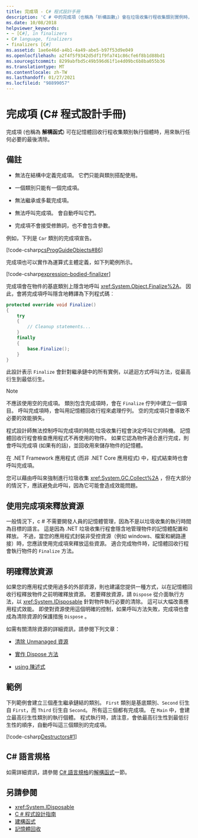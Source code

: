 ```yaml
---
title: 完成項 - C# 程式設計手冊
description: 'C # 中的完成項（也稱為「析構函數」）會在垃圾收集行程收集類別實例時，執行任何必要的最後清除。'
ms.date: 10/08/2018
helpviewer_keywords:
- ~ [C#], in finalizers
- C# language, finalizers
- finalizers [C#]
ms.assetid: 1ae6e46d-a4b1-4a49-abe5-b97f53d9e049
ms.openlocfilehash: a2f4f5f9342d5df1f9fa741c86cfe6f8b1d88bd1
ms.sourcegitcommit: 8299abfbd5c49b596d61f1e4d09bc6b8ba055b36
ms.translationtype: MT
ms.contentlocale: zh-TW
ms.lasthandoff: 01/27/2021
ms.locfileid: "98899057"
---
```

# <a name="finalizers-c-programming-guide"></a>完成項 (C# 程式設計手冊)

完成項 (也稱為 **解構函式**) 可在記憶體回收行程收集類別執行個體時，用來執行任何必要的最後清除。  
  
## <a name="remarks"></a>備註  
  
- 無法在結構中定義完成項。 它們只能與類別搭配使用。  
  
- 一個類別只能有一個完成項。  
  
- 無法繼承或多載完成項。  
  
- 無法呼叫完成項。 會自動呼叫它們。  
  
- 完成項不會接受修飾詞，也不會包含參數。  
  
 例如，下列是 `Car` 類別的完成項宣告。
  
 [!code-csharp[csProgGuideObjects#86](snippets/destructors/Program.cs#2)]

完成項也可以實作為運算式主體定義，如下列範例所示。

[!code-csharp[expression-bodied-finalizer](../../../../samples/snippets/csharp/programming-guide/classes-and-structs/expr-bodied-destructor.cs#1)]  
  
 完成項會在物件的基底類別上隱含地呼叫 <xref:System.Object.Finalize%2A>。 因此，會將完成項呼叫隱含地轉譯為下列程式碼︰  
  
```csharp  
protected override void Finalize()  
{  
    try  
    {  
        // Cleanup statements...  
    }  
    finally  
    {  
        base.Finalize();  
    }  
}  
```  
  
 此設計表示 `Finalize` 會針對繼承鏈中的所有實例，以遞迴方式呼叫方法，從最高衍生到最低衍生。  
  
> [!NOTE]
> 不應該使用空的完成項。 類別包含完成項時，會在 `Finalize` 佇列中建立一個項目。 呼叫完成項時，會叫用記憶體回收行程來處理佇列。 空的完成項只會導致不必要的效能損失。  
  
 程式設計師無法控制呼叫完成項的時間;垃圾收集行程會決定呼叫它的時機。 記憶體回收行程會檢查應用程式不再使用的物件。 如果它認為物件適合進行完成，則會呼叫完成項 (如果有的話)，並回收用來儲存物件的記憶體。

 在 .NET Framework 應用程式 (而非 .NET Core 應用程式) 中，程式結束時也會呼叫完成項。
  
 您可以藉由呼叫來強制進行垃圾收集 <xref:System.GC.Collect%2A> ，但在大部分的情況下，應該避免此呼叫，因為它可能會造成效能問題。  
  
## <a name="using-finalizers-to-release-resources"></a>使用完成項來釋放資源  

 一般情況下，c # 不需要開發人員的記憶體管理，因為不是以垃圾收集的執行時間為目標的語言。 這是因為 .NET 垃圾收集行程會隱含地管理物件的記憶體配置和釋放。 不過，當您的應用程式封裝非受控資源（例如 windows、檔案和網路連接）時，您應該使用完成項來釋放這些資源。 適合完成物件時，記憶體回收行程會執行物件的 `Finalize` 方法。
  
## <a name="explicit-release-of-resources"></a>明確釋放資源  

 如果您的應用程式使用過多的外部資源，則也建議您提供一種方式，以在記憶體回收行程釋放物件之前明確釋放資源。 若要釋放資源，請 `Dispose` 從介面執行方法，以 <xref:System.IDisposable> 針對物件執行必要的清除。 這可以大幅改善應用程式效能。 即使對資源使用這個明確的控制，如果呼叫方法失敗，完成項也會成為清除資源的保護措施 `Dispose` 。  
  
 如需有關清除資源的詳細資訊，請參閱下列文章：  
  
- [清除 Unmanaged 資源](../../../standard/garbage-collection/unmanaged.md)  
  
- [實作 Dispose 方法](../../../standard/garbage-collection/implementing-dispose.md)  
  
- [using 陳述式](../../language-reference/keywords/using-statement.md)  
  
## <a name="example"></a>範例  

 下列範例會建立三個產生繼承鏈結的類別。 `First` 類別是基底類別、`Second` 衍生自 `First`，而 `Third` 衍生自 `Second`。 所有這三個都有完成項。 在 `Main` 中，會建立最高衍生性類別的執行個體。 程式執行時，請注意，會依最高衍生性到最低衍生性的順序，自動呼叫這三個類別的完成項。  
  
 [!code-csharp[Destructors#1](snippets/destructors/Program.cs#1)]
  
## <a name="c-language-specification"></a>C# 語言規格  

如需詳細資訊，請參閱 [C# 語言規格](/dotnet/csharp/language-reference/language-specification/introduction)的[解構函式](~/_csharplang/spec/classes.md#destructors)一節。
  
## <a name="see-also"></a>另請參閱

- <xref:System.IDisposable>
- [C # 程式設計指南](../index.md)
- [建構函式](./constructors.md)
- [記憶體回收](../../../standard/garbage-collection/index.md)
